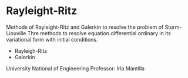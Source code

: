 # Rayleight-Ritz
 Methods of Rayleight-Ritz and Galerkin to resolve the problem of Sturm-Liouville
 Thre methods to resolve equation differential ordinary in its variational form with initial conditions.

 * Rayleigh-Ritz
 * Galerkin

 University National of Engineering
 Professor: Irla Mantilla
 
